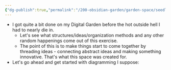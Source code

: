 ```yaml
---
{"dg-publish":true,"permalink":"/200-obsidian-garden/garden-space/seedlings/seedling-organize-and-plan-garden-in-git-hub/"}
---
```


- I got quite a bit done on my Digital Garden before the hot outside hell I had to nearly die in. 
	- Let's see what structures/ideas/organization methods and any other random happenings come out of this exercise.
	- The point of this is to make things start to come together by threading ideas - connecting abstract ideas and making something innovative. That's what this space was created for. 
- Let's go ahead and get started with diagramming I suppose:
